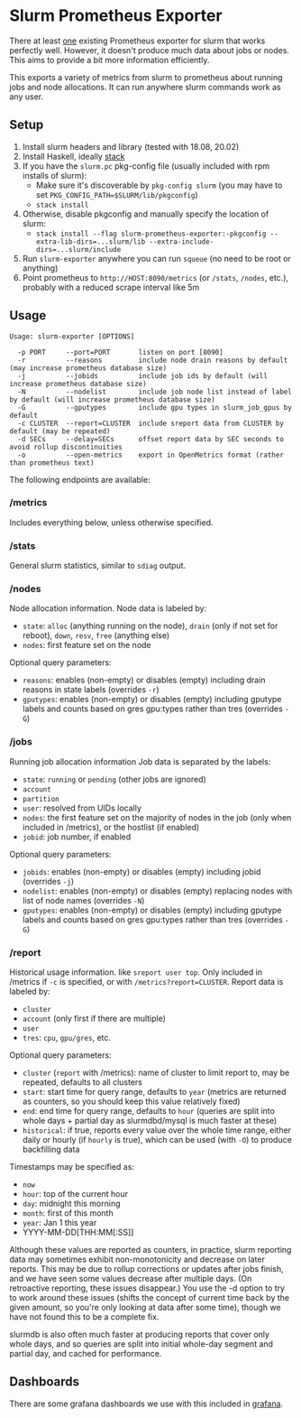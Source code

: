 # Slurm Prometheus Exporter

There at least [one](https://github.com/vpenso/prometheus-slurm-exporter) existing Prometheus exporter for slurm that works perfectly well.
However, it doesn't produce much data about jobs or nodes.
This aims to provide a bit more information efficiently.

This exports a variety of metrics from slurm to prometheus about running jobs and node allocations.
It can run anywhere slurm commands work as any user.

## Setup

1. Install slurm headers and library (tested with 18.08, 20.02)
1. Install Haskell, ideally [stack](https://docs.haskellstack.org/en/stable/README/)
1. If you have the `slurm.pc` pkg-config file (usually included with rpm installs of slurm):
    - Make sure it's discoverable by `pkg-config slurm` (you may have to set `PKG_CONFIG_PATH=$SLURM/lib/pkgconfig`) 
    - `stack install`
1. Otherwise, disable pkgconfig and manually specify the location of slurm:
    - `stack install --flag slurm-prometheus-exporter:-pkgconfig --extra-lib-dirs=...slurm/lib --extra-include-dirs=...slurm/include`
1. Run `slurm-exporter` anywhere you can run `squeue` (no need to be root or anything)
1. Point prometheus to `http://HOST:8090/metrics` (or `/stats`, `/nodes`, etc.), probably with a reduced scrape interval like 5m

## Usage

```
Usage: slurm-exporter [OPTIONS]

  -p PORT     --port=PORT       listen on port [8090]
  -r          --reasons         include node drain reasons by default (may increase prometheus database size)
  -j          --jobids          include job ids by default (will increase prometheus database size)
  -N          --nodelist        include job node list instead of label by default (will increase prometheus database size)
  -G          --gputypes        include gpu types in slurm_job_gpus by default
  -c CLUSTER  --report=CLUSTER  include sreport data from CLUSTER by default (may be repeated)
  -d SECs     --delay=SECs      offset report data by SEC seconds to avoid rollup discontinuities
  -o          --open-metrics    export in OpenMetrics format (rather than prometheus text)
```

The following endpoints are available:

### /metrics

Includes everything below, unless otherwise specified.

### /stats

General slurm statistics, similar to `sdiag` output.

### /nodes

Node allocation information.
Node data is labeled by:

- `state`: `alloc` (anything running on the node), `drain` (only if not set for reboot), `down`, `resv`, `free` (anything else)
- `nodes`: first feature set on the node

Optional query parameters:

- `reasons`: enables (non-empty) or disables (empty) including drain reasons in state labels (overrides `-r`)
- `gputypes`: enables (non-empty) or disables (empty) including gputype labels and counts based on gres gpu:types rather than tres (overrides `-G`)

### /jobs

Running job allocation information
Job data is separated by the labels:

- `state`: `running` or `pending` (other jobs are ignored)
- `account`
- `partition`
- `user`: resolved from UIDs locally
- `nodes`: the first feature set on the majority of nodes in the job (only when included in /metrics), or the hostlist (if enabled)
- `jobid`: job number, if enabled

Optional query parameters:

- `jobids`: enables (non-empty) or disables (empty) including jobid (overrides `-j`)
- `nodelist`: enables (non-empty) or disables (empty) replacing nodes with list of node names (overrides `-N`)
- `gputypes`: enables (non-empty) or disables (empty) including gputype labels and counts based on gres gpu:types rather than tres (overrides `-G`)

### /report

Historical usage information. like `sreport user top`.
Only included in /metrics if `-c` is specified, or with `/metrics?report=CLUSTER`.
Report data is labeled by:

- `cluster`
- `account` (only first if there are multiple)
- `user`
- `tres`: `cpu`, `gpu/gres`, etc.

Optional query parameters:

- `cluster` (`report` with /metrics): name of cluster to limit report to, may be repeated, defaults to all clusters
- `start`: start time for query range, defaults to `year` (metrics are returned as counters, so you should keep this value relatively fixed)
- `end`: end time for query range, defaults to `hour` (queries are split into whole days + partial day as slurmdbd/mysql is much faster at these)
- `historical`: if true, reports every value over the whole time range, either daily or hourly (if `hourly` is true), which can be used (with `-O`) to produce backfilling data

Timestamps may be specified as:

- `now`
- `hour`: top of the current hour
- `day`: midnight this morning
- `month`: first of this month
- `year`: Jan 1 this year
- YYYY-MM-DD[THH:MM[:SS]]

Although these values are reported as counters, in practice, slurm reporting data may sometimes exhibit non-monotonicity and decrease on later reports.
This may be due to rollup corrections or updates after jobs finish, and we have seen some values decrease after multiple days.
(On retroactive reporting, these issues disappear.)
You use the -d option to try to work around these issues (shifts the concept of current time back by the given amount, so you're only looking at data after some time), though we have not found this to be a complete fix.

slurmdb is also often much faster at producing reports that cover only whole days, and so queries are split into initial whole-day segment and partial day, and cached for performance.

## Dashboards

There are some grafana dashboards we use with this included in [grafana](grafana/).
